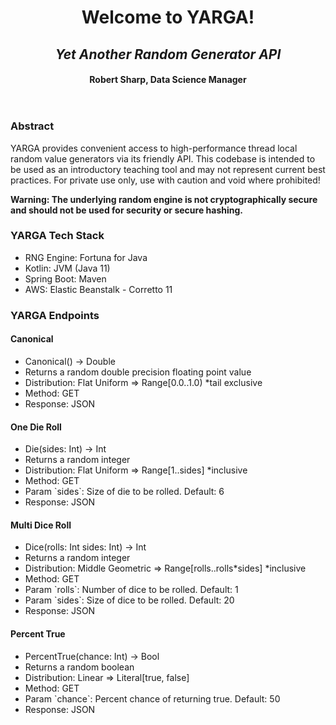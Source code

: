 <header>
    <h1>Welcome to YARGA!</h1>
    <h2><i>Yet Another Random Generator API</i></h2>
    <h4>Robert Sharp, Data Science Manager</h4>
</header>
<section>
    <article>
    <h3>Abstract</h3>
    <p>YARGA provides convenient access to high-performance thread local random value generators via its friendly API.
    This codebase is intended to be used as an introductory teaching tool and may not represent current best practices.
    For private use only, use with caution and void where prohibited!</p>
    <p><b>Warning: The underlying random engine is not cryptographically secure and should not be used for security or secure hashing.</b></p>
    </article>
    <article>
    <h3>YARGA Tech Stack</h3>
    <ul>
        <li>RNG Engine: Fortuna for Java</li>
        <li>Kotlin: JVM (Java 11)</li>
        <li>Spring Boot: Maven</li>
        <li>AWS: Elastic Beanstalk - Corretto 11</li>
    </ul>
    </article>
    <article>
    <h3>YARGA Endpoints</h3>
    <h4>Canonical</h4>
    <ul>
        <li>Canonical() -> Double</li>
        <li>Returns a random double precision floating point value</li>
        <li>Distribution: Flat Uniform => Range[0.0..1.0) *tail exclusive</li>
        <li>Method: GET</li>
        <li>Response: JSON</li>
    </ul>
    <h4>One Die Roll</h4>
    <ul>
        <li>Die(sides: Int) -> Int</li>
        <li>Returns a random integer</li>
        <li>Distribution: Flat Uniform => Range[1..sides] *inclusive</li>
        <li>Method: GET</li>
        <li>Param `sides`: Size of die to be rolled. Default: 6</li>
        <li>Response: JSON</li>
    </ul>
    <h4>Multi Dice Roll</h4>
    <ul>
        <li>Dice(rolls: Int sides: Int) -> Int</li>
        <li>Returns a random integer</li>
        <li>Distribution: Middle Geometric => Range[rolls..rolls*sides] *inclusive</li>
        <li>Method: GET</li>
        <li>Param `rolls`: Number of dice to be rolled. Default: 1</li>
        <li>Param `sides`: Size of dice to be rolled. Default: 20</li>
        <li>Response: JSON</li>
    </ul>
    <h4>Percent True</h4>
    <ul>
        <li>PercentTrue(chance: Int) -> Bool</li>
        <li>Returns a random boolean</li>
        <li>Distribution: Linear => Literal[true, false]</li>
        <li>Method: GET</li>
        <li>Param `chance`: Percent chance of returning true. Default: 50</li>
        <li>Response: JSON</li>
    </ul>
    </article>
</section>
